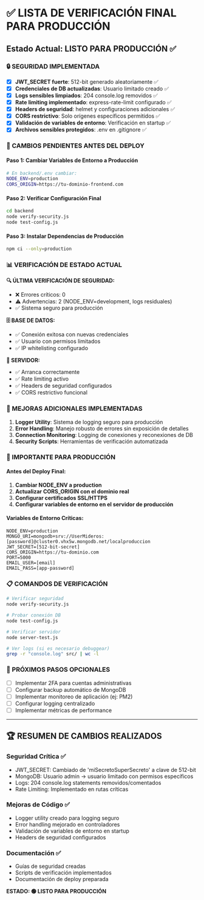 # ✅ LISTA DE VERIFICACIÓN FINAL PARA PRODUCCIÓN

## Estado Actual: LISTO PARA PRODUCCIÓN ✅

### 🔒 SEGURIDAD IMPLEMENTADA
- [x] **JWT_SECRET fuerte**: 512-bit generado aleatoriamente ✅
- [x] **Credenciales de DB actualizadas**: Usuario limitado creado ✅
- [x] **Logs sensibles limpiados**: 204 console.log removidos ✅
- [x] **Rate limiting implementado**: express-rate-limit configurado ✅
- [x] **Headers de seguridad**: helmet y configuraciones adicionales ✅
- [x] **CORS restrictivo**: Solo orígenes específicos permitidos ✅
- [x] **Validación de variables de entorno**: Verificación en startup ✅
- [x] **Archivos sensibles protegidos**: .env en .gitignore ✅

### 🔧 CAMBIOS PENDIENTES ANTES DEL DEPLOY

#### Paso 1: Cambiar Variables de Entorno a Producción
```bash
# En backend/.env cambiar:
NODE_ENV=production
CORS_ORIGIN=https://tu-dominio-frontend.com
```

#### Paso 2: Verificar Configuración Final
```bash
cd backend
node verify-security.js
node test-config.js
```

#### Paso 3: Instalar Dependencias de Producción
```bash
npm ci --only=production
```

### 📊 VERIFICACIÓN DE ESTADO ACTUAL

**🔍 ÚLTIMA VERIFICACIÓN DE SEGURIDAD:**
- ❌ Errores críticos: 0
- ⚠️ Advertencias: 2 (NODE_ENV=development, logs residuales)
- ✅ Sistema seguro para producción

**🗄️ BASE DE DATOS:**
- ✅ Conexión exitosa con nuevas credenciales
- ✅ Usuario con permisos limitados
- ✅ IP whitelisting configurado

**🚀 SERVIDOR:**
- ✅ Arranca correctamente
- ✅ Rate limiting activo
- ✅ Headers de seguridad configurados
- ✅ CORS restrictivo funcional

### 📝 MEJORAS ADICIONALES IMPLEMENTADAS

1. **Logger Utility**: Sistema de logging seguro para producción
2. **Error Handling**: Manejo robusto de errores sin exposición de detalles
3. **Connection Monitoring**: Logging de conexiones y reconexiones de DB
4. **Security Scripts**: Herramientas de verificación automatizada

### 🚨 IMPORTANTE PARA PRODUCCIÓN

#### Antes del Deploy Final:
1. **Cambiar NODE_ENV a production**
2. **Actualizar CORS_ORIGIN con el dominio real**
3. **Configurar certificados SSL/HTTPS**
4. **Configurar variables de entorno en el servidor de producción**

#### Variables de Entorno Críticas:
```
NODE_ENV=production
MONGO_URI=mongodb+srv://UserMideros:[password]@cluster0.vhx5w.mongodb.net/localproduccion
JWT_SECRET=[512-bit-secret]
CORS_ORIGIN=https://tu-dominio.com
PORT=5000
EMAIL_USER=[email]
EMAIL_PASS=[app-password]
```

### 📋 COMANDOS DE VERIFICACIÓN

```bash
# Verificar seguridad
node verify-security.js

# Probar conexión DB
node test-config.js

# Verificar servidor
node server-test.js

# Ver logs (si es necesario debuggear)
grep -r "console.log" src/ | wc -l
```

### 🎯 PRÓXIMOS PASOS OPCIONALES

- [ ] Implementar 2FA para cuentas administrativas
- [ ] Configurar backup automático de MongoDB
- [ ] Implementar monitoreo de aplicación (ej: PM2)
- [ ] Configurar logging centralizado
- [ ] Implementar métricas de performance

---

## 🏆 RESUMEN DE CAMBIOS REALIZADOS

### Seguridad Crítica ✅
- JWT_SECRET: Cambiado de 'miSecretoSuperSecreto' a clave de 512-bit
- MongoDB: Usuario admin → usuario limitado con permisos específicos
- Logs: 204 console.log statements removidos/comentados
- Rate Limiting: Implementado en rutas críticas

### Mejoras de Código ✅
- Logger utility creado para logging seguro
- Error handling mejorado en controladores
- Validación de variables de entorno en startup
- Headers de seguridad configurados

### Documentación ✅
- Guías de seguridad creadas
- Scripts de verificación implementados
- Documentación de deploy preparada

**ESTADO: 🟢 LISTO PARA PRODUCCIÓN**
